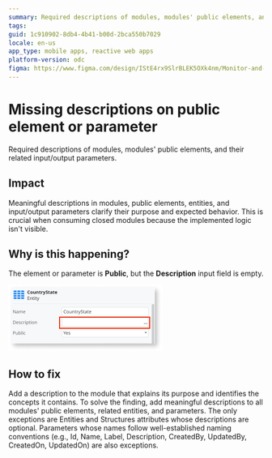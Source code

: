 ```yaml
---
summary: Required descriptions of modules, modules' public elements, and their related input/output parameters.
tags: 
guid: 1c910902-8db4-4b41-b00d-2bca550b7029
locale: en-us
app_type: mobile apps, reactive web apps
platform-version: odc
figma: https://www.figma.com/design/IStE4rx9SlrBLEK5OXk4nm/Monitor-and-troubleshoot-apps?node-id=3523-110&node-type=CANVAS&t=fro20soaPpjjIXwf-0
---
```


# Missing descriptions on public element or parameter

Required descriptions of modules, modules' public elements, and their related input/output parameters.

## Impact

Meaningful descriptions in modules, public elements, entities, and input/output parameters clarify their purpose and expected behavior. This is crucial when consuming closed modules because the implemented logic isn't visible.

## Why is this happening?

The element or parameter is **Public**, but the **Description** input field is empty.

![Screenshot showing a public element with an empty description field in a module.](./images/odcs-public-description.png "Empty Description Field in Public Element")

## How to fix

Add a description to the module that explains its purpose and identifies the concepts it contains. To solve the finding, add meaningful descriptions to all modules' public elements, related entities, and parameters. The only exceptions are Entities and Structures attributes whose descriptions are optional. Parameters whose names follow well-established naming conventions (e.g., Id, Name, Label, Description, CreatedBy, UpdatedBy, CreatedOn, UpdatedOn) are also exceptions.

